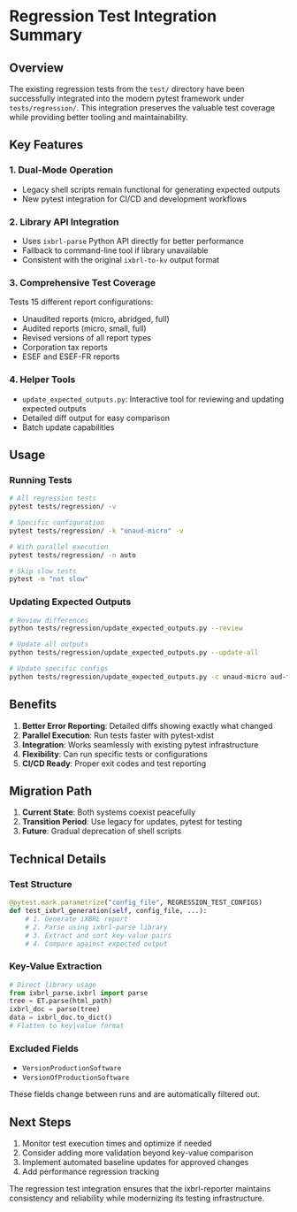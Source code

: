 # Regression Test Integration Summary

## Overview

The existing regression tests from the `test/` directory have been successfully integrated into the modern pytest framework under `tests/regression/`. This integration preserves the valuable test coverage while providing better tooling and maintainability.

## Key Features

### 1. **Dual-Mode Operation**
- Legacy shell scripts remain functional for generating expected outputs
- New pytest integration for CI/CD and development workflows

### 2. **Library API Integration**
- Uses `ixbrl-parse` Python API directly for better performance
- Fallback to command-line tool if library unavailable
- Consistent with the original `ixbrl-to-kv` output format

### 3. **Comprehensive Test Coverage**
Tests 15 different report configurations:
- Unaudited reports (micro, abridged, full)
- Audited reports (micro, small, full)
- Revised versions of all report types
- Corporation tax reports
- ESEF and ESEF-FR reports

### 4. **Helper Tools**
- `update_expected_outputs.py`: Interactive tool for reviewing and updating expected outputs
- Detailed diff output for easy comparison
- Batch update capabilities

## Usage

### Running Tests
```bash
# All regression tests
pytest tests/regression/ -v

# Specific configuration
pytest tests/regression/ -k "unaud-micro" -v

# With parallel execution
pytest tests/regression/ -n auto

# Skip slow tests
pytest -m "not slow"
```

### Updating Expected Outputs
```bash
# Review differences
python tests/regression/update_expected_outputs.py --review

# Update all outputs
python tests/regression/update_expected_outputs.py --update-all

# Update specific configs
python tests/regression/update_expected_outputs.py -c unaud-micro aud-full
```

## Benefits

1. **Better Error Reporting**: Detailed diffs showing exactly what changed
2. **Parallel Execution**: Run tests faster with pytest-xdist
3. **Integration**: Works seamlessly with existing pytest infrastructure
4. **Flexibility**: Can run specific tests or configurations
5. **CI/CD Ready**: Proper exit codes and test reporting

## Migration Path

1. **Current State**: Both systems coexist peacefully
2. **Transition Period**: Use legacy for updates, pytest for testing
3. **Future**: Gradual deprecation of shell scripts

## Technical Details

### Test Structure
```python
@pytest.mark.parametrize("config_file", REGRESSION_TEST_CONFIGS)
def test_ixbrl_generation(self, config_file, ...):
    # 1. Generate iXBRL report
    # 2. Parse using ixbrl-parse library
    # 3. Extract and sort key-value pairs
    # 4. Compare against expected output
```

### Key-Value Extraction
```python
# Direct library usage
from ixbrl_parse.ixbrl import parse
tree = ET.parse(html_path)
ixbrl_doc = parse(tree)
data = ixbrl_doc.to_dict()
# Flatten to key|value format
```

### Excluded Fields
- `VersionProductionSoftware`
- `VersionOfProductionSoftware`

These fields change between runs and are automatically filtered out.

## Next Steps

1. Monitor test execution times and optimize if needed
2. Consider adding more validation beyond key-value comparison
3. Implement automated baseline updates for approved changes
4. Add performance regression tracking

The regression test integration ensures that the ixbrl-reporter maintains consistency and reliability while modernizing its testing infrastructure.